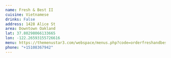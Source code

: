 ```yaml
---
name: Fresh & Best II
cuisine: Vietnamese
drinks: False
address: 1428 Alice St
area: Downtown Oakland
lat: 37.80298066133665
lon: -122.26593155726616
menu: https://themenustar3.com/webspace/menus.php?code=orderfreshandbestcafe2.com
phone: "+15108367942"
---
```

